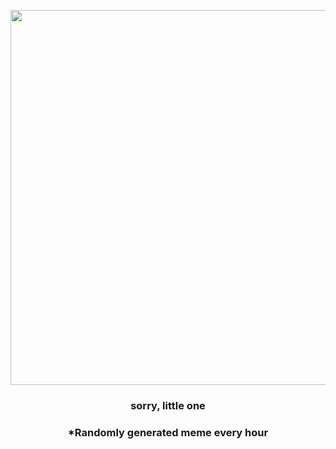 <p align="center">
        <img src="https://i.redd.it/u5m7cshxtf291.gif" width="600" height="600">
        </p>
        <h3 align="center">sorry, little one</h3>
        <h3 align="center">*Randomly generated meme every hour</h3>
    